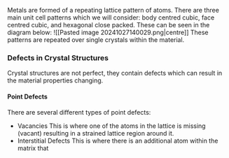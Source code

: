 Metals are formed of a repeating lattice pattern of atoms. There are three main unit cell patterns which we will consider: body centred cubic, face centred cubic, and hexagonal close packed. These can be seen in the diagram below:
![[Pasted image 20241027140029.png|centre]]
These patterns are repeated over single crystals within the material.
### Defects in Crystal Structures
Crystal structures are not perfect, they contain defects which can result in the material properties changing.
#### Point Defects
There are several different types of point defects:
- Vacancies
	This is where one of the atoms in the lattice is missing (vacant) resulting in a strained lattice region around it.
- Interstitial Defects
	This is where there is an additional atom within the matrix that 
